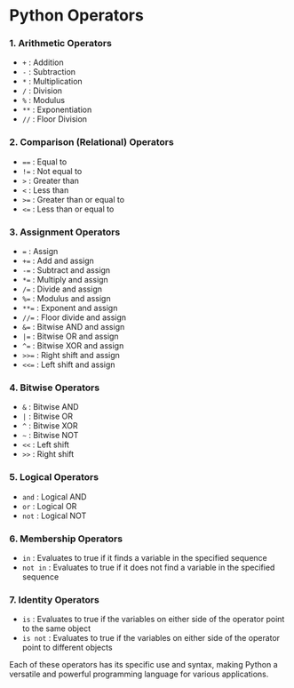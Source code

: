 # Python Operators

### 1. Arithmetic Operators
- `+` : Addition
- `-` : Subtraction
- `*` : Multiplication
- `/` : Division
- `%` : Modulus
- `**` : Exponentiation
- `//` : Floor Division

### 2. Comparison (Relational) Operators
- `==` : Equal to
- `!=` : Not equal to
- `>` : Greater than
- `<` : Less than
- `>=` : Greater than or equal to
- `<=` : Less than or equal to

### 3. Assignment Operators
- `=` : Assign
- `+=` : Add and assign
- `-=` : Subtract and assign
- `*=` : Multiply and assign
- `/=` : Divide and assign
- `%=` : Modulus and assign
- `**=` : Exponent and assign
- `//=` : Floor divide and assign
- `&=` : Bitwise AND and assign
- `|=` : Bitwise OR and assign
- `^=` : Bitwise XOR and assign
- `>>=` : Right shift and assign
- `<<=` : Left shift and assign

### 4. Bitwise Operators
- `&` : Bitwise AND
- `|` : Bitwise OR
- `^` : Bitwise XOR
- `~` : Bitwise NOT
- `<<` : Left shift
- `>>` : Right shift

### 5. Logical Operators
- `and` : Logical AND
- `or` : Logical OR
- `not` : Logical NOT

### 6. Membership Operators
- `in` : Evaluates to true if it finds a variable in the specified sequence
- `not in` : Evaluates to true if it does not find a variable in the specified sequence

### 7. Identity Operators
- `is` : Evaluates to true if the variables on either side of the operator point to the same object
- `is not` : Evaluates to true if the variables on either side of the operator point to different objects

Each of these operators has its specific use and syntax, making Python a versatile and powerful programming language for various applications.
